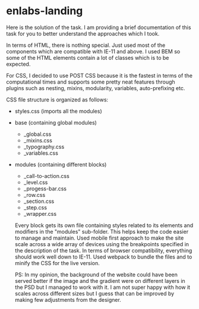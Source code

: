 # enlabs-landing

Here is the solution of the task. I am providing a brief documentation of this task for you to better understand the approaches which I took.

In terms of HTML, there is nothing special. Just used most of the components which are compatible with IE-11 and above. I used BEM so some of the HTML elements contain a lot of classes which is to be expected.

For CSS, I decided to use POST CSS because it is the fastest in terms of the computational times and supports some pretty neat features through plugins such as nesting, mixins, modularity, variables, auto-prefixing etc.

CSS file structure is organized as follows:
- styles.css (imports all the modules)
- base (containing global modules)
  - _global.css
  - _mixins.css
  - _typography.css
  - _variables.css
- modules (containing different blocks)
  - _call-to-action.css
  - _level.css
  - _progess-bar.css
  - _row.css
  - _section.css
  - _step.css
  - _wrapper.css
  
  Every block gets its own file containing styles related to its elements and modifiers in the "modules" sub-folder. This helps keep the code easier to manage and maintain. Used mobile first approach to make the site scale across a wide array of devices using the breakpoints specified in the description of the task.
  In terms of browser compatibility, everything should work well down to IE-11. Used webpack to bundle the files and to minify the CSS for the live version.
  
  PS: In my opinion, the background of the website could have been served better if the image and the gradient were on different layers in the PSD but I managed to work with it. I am not super happy with how it scales across different sizes but I guess that can be improved by making few adjustments from the designer.
